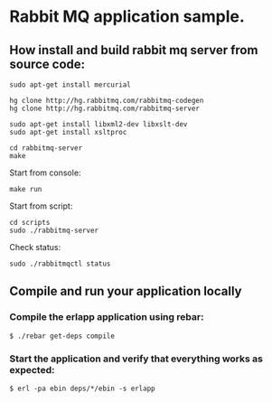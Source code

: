 Rabbit MQ application sample.
===================================

How install and build rabbit mq server from source code:
----------------------------------------------------------

	sudo apt-get install mercurial

	hg clone http://hg.rabbitmq.com/rabbitmq-codegen
	hg clone http://hg.rabbitmq.com/rabbitmq-server

	sudo apt-get install libxml2-dev libxslt-dev
	sudo apt-get install xsltproc

	cd rabbitmq-server
	make

Start from console:

	make run

Start from script:

	cd scripts 
	sudo ./rabbitmq-server

Check status:

	sudo ./rabbitmqctl status



Compile and run your application locally
------------------------------------------------------

### Compile the erlapp application using rebar: ### 

	$ ./rebar get-deps compile


### Start the application and verify that everything works as expected: ###

	$ erl -pa ebin deps/*/ebin -s erlapp
	